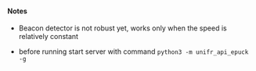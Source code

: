 #### Notes
- Beacon detector is not robust yet, works only when the speed is relatively constant


- before running start server with command `python3 -m unifr_api_epuck -g`